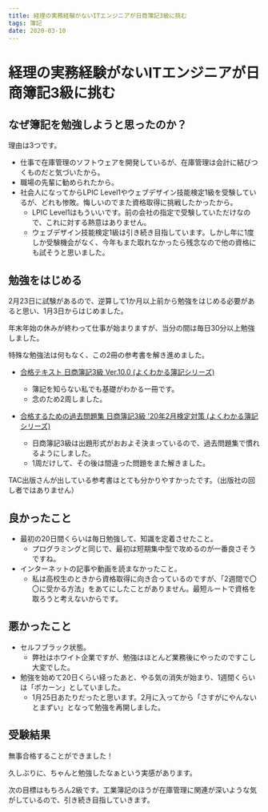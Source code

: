 ```yaml
---
title: 経理の実務経験がないITエンジニアが日商簿記3級に挑む
tags: 簿記
date: 2020-03-10
---
```


# 経理の実務経験がないITエンジニアが日商簿記3級に挑む

## なぜ簿記を勉強しようと思ったのか？

理由は3つです。

* 仕事で在庫管理のソフトウェアを開発しているが、在庫管理は会計に結びつくものだと気づいたから。
* 職場の先輩に勧められたから。
* 社会人になってからLPIC Level1やウェブデザイン技能検定1級を受験しているが、どれも惨敗。悔しいのでまた資格取得に挑戦したかったから。
    * LPIC Level1はもういいです。前の会社の指定で受験していただけなので、これに対する熱意はありません。
    * ウェブデザイン技能検定1級は引き続き目指しています。しかし年に1度しか受験機会がなく、今年もまた取れなかったら残念なので他の資格にも試そうと思いました。

## 勉強をはじめる

2月23日に試験があるので、逆算して1か月以上前から勉強をはじめる必要があると思い、1月3日からはじめました。

年末年始の休みが終わって仕事が始まりますが、当分の間は毎日30分以上勉強しました。

特殊な勉強法は何もなく、この2冊の参考書を解き進めました。

* [合格テキスト 日商簿記3級 Ver.10.0 (よくわかる簿記シリーズ)](https://www.amazon.co.jp/dp/4813277934/ref=cm_sw_r_tw_dp_U_x_-IZzEbVGSBX94)
    * 簿記を知らない私でも基礎がわかる一冊です。
    * 念のため2周しました。

* [合格するための過去問題集 日商簿記3級 '20年2月検定対策 (よくわかる簿記シリーズ)](https://www.amazon.co.jp/dp/4813279430/ref=cm_sw_r_tw_dp_U_x_-JZzEb6M2KSKG)
    * 日商簿記3級は出題形式がおおよそ決まっているので、過去問題集で慣れるようにしました。
    * 1周だけして、その後は間違った問題をまた解きました。

TAC出版さんが出している参考書はとても分かりやすかったです。（出版社の回し者ではありません）

## 良かったこと

* 最初の20日間くらいは毎日勉強して、知識を定着させたこと。
    * プログラミングと同じで、最初は短期集中型で攻めるのが一番良さそうですね。
* インターネットの記事や動画を読まなかったこと。
    * 私は高校生のときから資格取得に向き合っているのですが、「2週間で〇〇に受かる方法」をあてにしたことがありません。最短ルートで資格を取ろうと考えないからです。

## 悪かったこと

* セルフブラック状態。
    * 弊社はホワイト企業ですが、勉強はほとんど業務後にやったのですこし大変でした。
* 勉強を始めて20日くらい経ったあと、やる気の消失が始まり、1週間くらいは「ポカーン」としていました。
    * 1月25日あたりだったと思います。2月に入ってから「さすがにやんないとまずい」となって勉強を再開しました。

## 受験結果

無事合格することができました！

久しぶりに、ちゃんと勉強したなぁという実感があります。

次の目標はもちろん2級です。工業簿記のほうが在庫管理に関連が深いような気がしているので、引き続き目指していきます。

